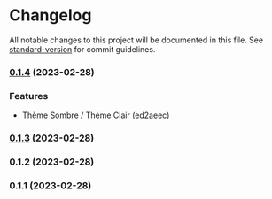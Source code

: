 # Changelog

All notable changes to this project will be documented in this file. See [standard-version](https://github.com/conventional-changelog/standard-version) for commit guidelines.

### [0.1.4](https://github.com/YP522/react-cloud/compare/v0.1.3...v0.1.4) (2023-02-28)


### Features

* Thème Sombre / Thème Clair ([ed2aeec](https://github.com/YP522/react-cloud/commit/ed2aeecd886b1a48d1b2a1f8c1bff2a5a1e34d76))

### [0.1.3](https://github.com/YP522/react-cloud/compare/v0.1.2...v0.1.3) (2023-02-28)

### 0.1.2 (2023-02-28)

### 0.1.1 (2023-02-28)
